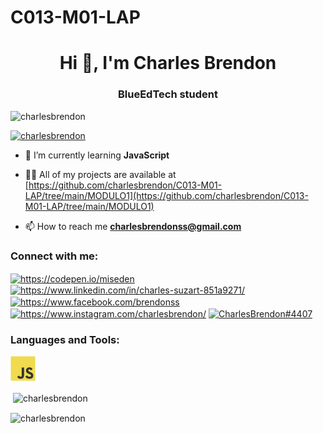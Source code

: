 # C013-M01-LAP
<h1 align="center">Hi 👋, I'm Charles Brendon</h1>
<h3 align="center">BlueEdTech student</h3>

<p align="left"> <img src="https://komarev.com/ghpvc/?username=charlesbrendon&label=Profile%20views&color=0e75b6&style=flat" alt="charlesbrendon" /> </p>

<p align="left"> <a href="https://github.com/ryo-ma/github-profile-trophy"><img src="https://github-profile-trophy.vercel.app/?username=charlesbrendon" alt="charlesbrendon" /></a> </p>

- 🌱 I’m currently learning **JavaScript**

- 👨‍💻 All of my projects are available at [https://github.com/charlesbrendon/C013-M01-LAP/tree/main/MODULO1](https://github.com/charlesbrendon/C013-M01-LAP/tree/main/MODULO1)

- 📫 How to reach me **charlesbrendonss@gmail.com**

<h3 align="left">Connect with me:</h3>
<p align="left">
<a href="https://codepen.io/https://codepen.io/miseden" target="blank"><img align="center" src="https://raw.githubusercontent.com/rahuldkjain/github-profile-readme-generator/master/src/images/icons/Social/codepen.svg" alt="https://codepen.io/miseden" height="30" width="40" /></a>
<a href="https://linkedin.com/in/https://www.linkedin.com/in/charles-suzart-851a9271/" target="blank"><img align="center" src="https://raw.githubusercontent.com/rahuldkjain/github-profile-readme-generator/master/src/images/icons/Social/linked-in-alt.svg" alt="https://www.linkedin.com/in/charles-suzart-851a9271/" height="30" width="40" /></a>
<a href="https://fb.com/https://www.facebook.com/brendonss" target="blank"><img align="center" src="https://raw.githubusercontent.com/rahuldkjain/github-profile-readme-generator/master/src/images/icons/Social/facebook.svg" alt="https://www.facebook.com/brendonss" height="30" width="40" /></a>
<a href="https://instagram.com/https://www.instagram.com/charlesbrendon/" target="blank"><img align="center" src="https://raw.githubusercontent.com/rahuldkjain/github-profile-readme-generator/master/src/images/icons/Social/instagram.svg" alt="https://www.instagram.com/charlesbrendon/" height="30" width="40" /></a>
<a href="https://discord.gg/CharlesBrendon#4407" target="blank"><img align="center" src="https://raw.githubusercontent.com/rahuldkjain/github-profile-readme-generator/master/src/images/icons/Social/discord.svg" alt="CharlesBrendon#4407" height="30" width="40" /></a>
</p>

<h3 align="left">Languages and Tools:</h3>
<p align="left"> <a href="https://developer.mozilla.org/en-US/docs/Web/JavaScript" target="_blank" rel="noreferrer"> <img src="https://raw.githubusercontent.com/devicons/devicon/master/icons/javascript/javascript-original.svg" alt="javascript" width="40" height="40"/> </a> </p>

<p>&nbsp;<img align="center" src="https://github-readme-stats.vercel.app/api?username=charlesbrendon&show_icons=true&locale=en" alt="charlesbrendon" /></p>

<p><img align="center" src="https://github-readme-streak-stats.herokuapp.com/?user=charlesbrendon&" alt="charlesbrendon" /></p>
